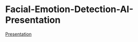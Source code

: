 # Facial-Emotion-Detection-AI-Presentation

[Presentation](https://docs.google.com/presentation/d/17x65NtFbFNFmvOKTjvYnm5hEDLOw9r1lfOLWpfMNDjY/edit?usp=sharing)
